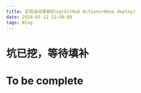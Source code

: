 ```yaml
---
title: 实现自动更新Blog(GitHub Actions+Hexo deploy)
date: 2024-01-12 22:49:09
tags: Blog
---
```

# 坑已挖，等待填补
# To be complete





